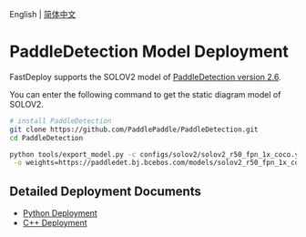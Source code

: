 English | [简体中文](README_CN.md)

# PaddleDetection Model Deployment

FastDeploy supports the SOLOV2 model of [PaddleDetection version 2.6](https://github.com/PaddlePaddle/PaddleDetection/tree/release/2.6).

You can enter the following command to get the static diagram model of SOLOV2.

```bash
# install PaddleDetection
git clone https://github.com/PaddlePaddle/PaddleDetection.git
cd PaddleDetection

python tools/export_model.py -c configs/solov2/solov2_r50_fpn_1x_coco.yml --output_dir=./inference_model \
 -o weights=https://paddledet.bj.bcebos.com/models/solov2_r50_fpn_1x_coco.pdparams
```

## Detailed Deployment Documents

- [Python Deployment](python)
- [C++ Deployment](cpp)
